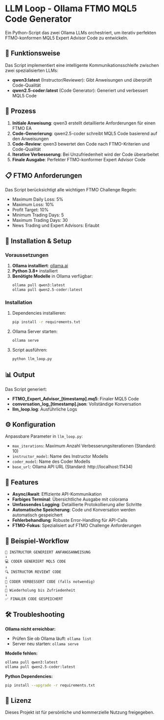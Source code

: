 # LLM Loop - Ollama FTMO MQL5 Code Generator

Ein Python-Script das zwei Ollama LLMs orchestriert, um iterativ perfekten FTMO-konformen MQL5 Expert Advisor Code zu entwickeln.

## 🎯 Funktionsweise

Das Script implementiert eine intelligente Kommunikationsschleife zwischen zwei spezialisierten LLMs:

- **qwen3:latest** (Instructor/Reviewer): Gibt Anweisungen und überprüft Code-Qualität
- **qwen2.5-coder:latest** (Code Generator): Generiert und verbessert MQL5 Code

## 🔄 Prozess

1. **Initiale Anweisung**: qwen3 erstellt detaillierte Anforderungen für einen FTMO EA
2. **Code-Generierung**: qwen2.5-coder schreibt MQL5 Code basierend auf den Anweisungen
3. **Code-Review**: qwen3 bewertet den Code nach FTMO-Kriterien und Code-Qualität
4. **Iterative Verbesserung**: Bei Unzufriedenheit wird der Code überarbeitet
5. **Finale Ausgabe**: Perfekter FTMO-konformer Expert Advisor Code

## 📋 FTMO Anforderungen

Das Script berücksichtigt alle wichtigen FTMO Challenge Regeln:
- Maximum Daily Loss: 5%
- Maximum Loss: 10% 
- Profit Target: 10%
- Minimum Trading Days: 5
- Maximum Trading Days: 30
- News Trading und Expert Advisors: Erlaubt

## 🚀 Installation & Setup

### Voraussetzungen

1. **Ollama installiert**: [ollama.ai](https://ollama.ai)
2. **Python 3.8+** installiert
3. **Benötigte Modelle** in Ollama verfügbar:
   ```bash
   ollama pull qwen3:latest
   ollama pull qwen2.5-coder:latest
   ```

### Installation

1. Dependencies installieren:
   ```bash
   pip install -r requirements.txt
   ```

2. Ollama Server starten:
   ```bash
   ollama serve
   ```

3. Script ausführen:
   ```bash
   python llm_loop.py
   ```

## 📊 Output

Das Script generiert:
- **FTMO_Expert_Advisor_[timestamp].mq5**: Finaler MQL5 Code
- **conversation_log_[timestamp].json**: Vollständige Konversation
- **llm_loop.log**: Ausführliche Logs

## ⚙️ Konfiguration

Anpassbare Parameter in `llm_loop.py`:
- `max_iterations`: Maximum Anzahl Verbesserungsiterationen (Standard: 10)
- `instructor_model`: Name des Instructor Modells
- `coder_model`: Name des Coder Modells
- `base_url`: Ollama API URL (Standard: http://localhost:11434)

## 🔧 Features

- **Async/Await**: Effiziente API-Kommunikation
- **Farbiges Terminal**: Übersichtliche Ausgabe mit colorama
- **Umfassendes Logging**: Detaillierte Protokollierung aller Schritte
- **Automatische Speicherung**: Code und Konversation werden automatisch gespeichert
- **Fehlerbehandlung**: Robuste Error-Handling für API-Calls
- **FTMO-Fokus**: Spezialisiert auf FTMO Challenge Anforderungen

## 📝 Beispiel-Workflow

```
🎯 INSTRUCTOR GENERIERT ANFANGSANWEISUNG
↓
💻 CODER GENERIERT MQL5 CODE
↓
🔍 INSTRUCTOR REVIEWT CODE
↓
🔧 CODER VERBESSERT CODE (falls notwendig)
↓
🔄 Wiederholung bis Zufriedenheit
↓
✅ FINALER CODE GESPEICHERT
```

## 🛠️ Troubleshooting

**Ollama nicht erreichbar:**
- Prüfen Sie ob Ollama läuft: `ollama list`
- Server neu starten: `ollama serve`

**Modelle fehlen:**
```bash
ollama pull qwen3:latest
ollama pull qwen2.5-coder:latest
```

**Python Dependencies:**
```bash
pip install --upgrade -r requirements.txt
```

## 📄 Lizenz

Dieses Projekt ist für persönliche und kommerzielle Nutzung freigegeben.
